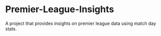 # Premier-League-Insights
A project that provides insights on premier league data using match day stats.
